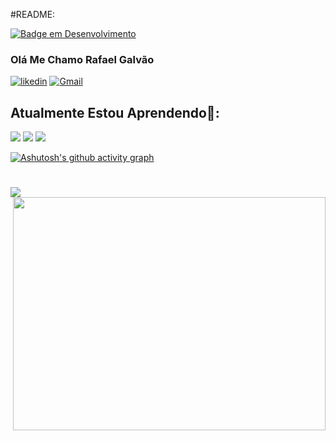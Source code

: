 #README:

[![Badge em Desenvolvimento](http://img.shields.io/static/v1?label=STATUS&message=EM%20DESENVOLVIMENTO&color=GREEN&style=for-the-badge)]()
### Olá Me Chamo Rafael Galvão
[![likedin](https://img.shields.io/badge/LinkedIn-0077B5?style=for-the-badge&logo=linkedin&logoColor=white)](https://www.linkedin.com/in/rafael-galv%C3%A3o-0562381b7/)
[![Gmail](https://img.shields.io/badge/Gmail-D14836?style=for-the-badge&logo=gmail&logoColor=white)](https://mail.rafagalvaonull@gmail.com)

## Atualmente Estou Aprendendo🌱:
[![](https://img.shields.io/badge/Python-3776AB?style=for-the-badge&logo=python&logoColor=white)]()
[![](https://img.shields.io/badge/Java-ED8B00?style=for-the-badge&logo=openjdk&logoColor=white)]()
[![](https://img.shields.io/badge/Ruby-CC342D?style=for-the-badge&logo=ruby&logoColor=white)]()

[![Ashutosh's github activity graph](https://github-readme-activity-graph.cyclic.app/graph?username=RafaGalvaodev&bg_color=000000&color=ffffff&line=ffffff&point=00ffe1&area=true&hide_border=true)](https://github.com/ashutosh00710/github-readme-activity-graph)
#
[![](https://github-readme-stats.vercel.app/api/top-langs/?username=RafaGalvaodev&theme=blue-green)]()
<img align="right" src="https://user-images.githubusercontent.com/124510294/228619026-d93147fa-26c9-45d8-87dd-15454cfbb87d.gif" width="500" height="373"/>

